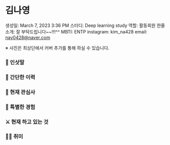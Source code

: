 # 김나영

생성일: March 7, 2023 3:36 PM
스터디: Deep learning study
역할: 활동회원
한줄소개: 잘 부탁드립니다~~!!!^^
MBTI: ENTP
instagram: kim_na428
email: nay0428@naver.com

※ 사진은 최상단에서 커버 추가를 통해 하실 수 있습니다.

### 👋 인삿말

### 📜 간단한 이력

### 🤩 현재 관심사

### 👾 특별한 경험

### ⚔️ 현재 하고 있는 것

### 🏄‍♀️ 취미